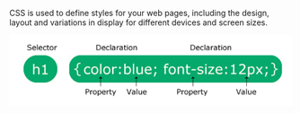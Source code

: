 CSS is used to define styles for your web pages, including the design, layout and variations in display for different devices and screen sizes.

![CSS structure](./css/Capture.PNG)    
